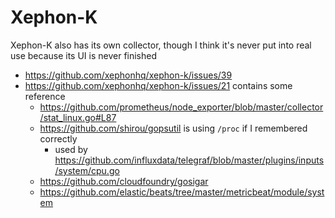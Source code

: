 # Xephon-K

Xephon-K also has its own collector, though I think it's never put into real use because its UI is never finished

- https://github.com/xephonhq/xephon-k/issues/39
- https://github.com/xephonhq/xephon-k/issues/21 contains some reference
  - https://github.com/prometheus/node_exporter/blob/master/collector/stat_linux.go#L87
  - https://github.com/shirou/gopsutil is using `/proc` if I remembered correctly
    - used by https://github.com/influxdata/telegraf/blob/master/plugins/inputs/system/cpu.go 
  - https://github.com/cloudfoundry/gosigar
  - https://github.com/elastic/beats/tree/master/metricbeat/module/system